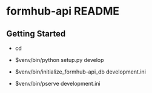 formhub-api README
==================

Getting Started
---------------

- cd <directory containing this file>

- $venv/bin/python setup.py develop

- $venv/bin/initialize_formhub-api_db development.ini

- $venv/bin/pserve development.ini

